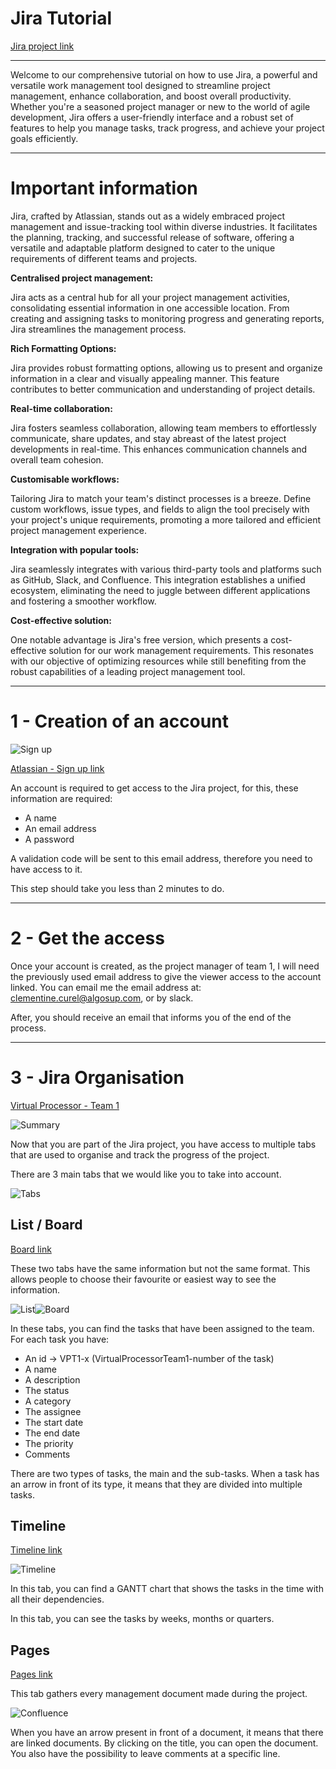 # Jira Tutorial

[Jira project link](https://virtual-processor.atlassian.net/jira/core/projects/VPT1/summary)

* * *

Welcome to our comprehensive tutorial on how to use Jira, a powerful and versatile work management tool designed to streamline project management, enhance collaboration, and boost overall productivity. Whether you're a seasoned project manager or new to the world of agile development, Jira offers a user-friendly interface and a robust set of features to help you manage tasks, track progress, and achieve your project goals efficiently.

* * *

# Important information

Jira, crafted by Atlassian, stands out as a widely embraced project management and issue-tracking tool within diverse industries. It facilitates the planning, tracking, and successful release of software, offering a versatile and adaptable platform designed to cater to the unique requirements of different teams and projects.

**Centralised project management:**

Jira acts as a central hub for all your project management activities, consolidating essential information in one accessible location. From creating and assigning tasks to monitoring progress and generating reports, Jira streamlines the management process.

**Rich Formatting Options:**

Jira provides robust formatting options, allowing us to present and organize information in a clear and visually appealing manner. This feature contributes to better communication and understanding of project details.

**Real-time collaboration:**

Jira fosters seamless collaboration, allowing team members to effortlessly communicate, share updates, and stay abreast of the latest project developments in real-time. This enhances communication channels and overall team cohesion.

**Customisable workflows:**

Tailoring Jira to match your team's distinct processes is a breeze. Define custom workflows, issue types, and fields to align the tool precisely with your project's unique requirements, promoting a more tailored and efficient project management experience.

**Integration with popular tools:**

Jira seamlessly integrates with various third-party tools and platforms such as GitHub, Slack, and Confluence. This integration establishes a unified ecosystem, eliminating the need to juggle between different applications and fostering a smoother workflow.

**Cost-effective solution:**

One notable advantage is Jira's free version, which presents a cost-effective solution for our work management requirements. This resonates with our objective of optimizing resources while still benefiting from the robust capabilities of a leading project management tool.

* * *

# 1 - Creation of an account

![Sign up](./Appendices/sign.png)

[Atlassian - Sign up link](https://id.atlassian.com/signup)

An account is required to get access to the Jira project, for this, these information are required:

* A name
* An email address
* A password

A validation code will be sent to this email address, therefore you need to have access to it.

This step should take you less than 2 minutes to do.

* * *

# 2 - Get the access

Once your account is created, as the project manager of team 1, I will need the previously used email address to give the viewer access to the account linked. You can email me the email address at: clementine.curel@algosup.com, or by slack.

After, you should receive an email that informs you of the end of the process.

* * *

# 3 - Jira Organisation

[Virtual Processor - Team 1](https://virtual-processor.atlassian.net/jira/core/projects/VPT1/summary)

![Summary](./Appendices/summary.png)

Now that you are part of the Jira project, you have access to multiple tabs that are used to organise and track the progress of the project.

There are 3 main tabs that we would like you to take into account.

![Tabs](./Appendices/tabs.png)

## List / Board

[Board link](https://virtual-processor.atlassian.net/jira/core/projects/VPT1/board)

These two tabs have the same information but not the same format. This allows people to choose their favourite or easiest way to see the information.

![List](./Appendices/list.png)![Board](./Appendices/board.png)

In these tabs, you can find the tasks that have been assigned to the team. For each task you have:

* An id → VPT1-x (VirtualProcessorTeam1-number of the task)
* A name
* A description
* The status
* A category
* The assignee
* The start date
* The end date
* The priority
* Comments

There are two types of tasks, the main and the sub-tasks. When a task has an arrow in front of its type, it means that they are divided into multiple tasks.

## Timeline

[Timeline link](https://virtual-processor.atlassian.net/jira/core/projects/VPT1/timeline?atlOrigin=eyJpIjoiMWQ4NWRlZmNmMTQwNGI5N2E5YjcxNTU2NTZmYzI5ZmUiLCJwIjoiaiJ9)

![Timeline](./Appendices/timeline.png)

In this tab, you can find a GANTT chart that shows the tasks in the time with all their dependencies.

In this tab, you can see the tasks by weeks, months or quarters.

## Pages

[Pages link](https://virtual-processor.atlassian.net/jira/core/projects/VPT1/pages)

This tab gathers every management document made during the project.

![Confluence](./Appendices/pages.png)

When you have an arrow present in front of a document, it means that there are linked documents. By clicking on the title, you can open the document. You also have the possibility to leave comments at a specific line.
